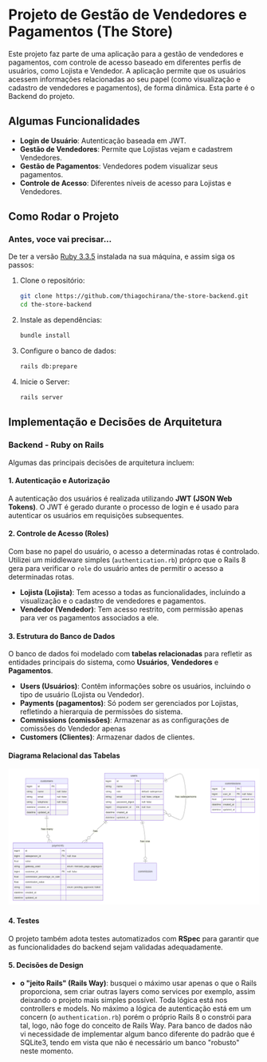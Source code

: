 # Projeto de Gestão de Vendedores e Pagamentos (The Store)

Este projeto faz parte de uma aplicação para a gestão de vendedores e pagamentos, com controle de acesso baseado em diferentes perfis de usuários, como Lojista e Vendedor. A aplicação permite que os usuários acessem informações relacionadas ao seu papel (como visualização e cadastro de vendedores e pagamentos), de forma dinâmica. Esta parte é o Backend do projeto.

## Algumas Funcionalidades

- **Login de Usuário**: Autenticação baseada em JWT.
- **Gestão de Vendedores**: Permite que Lojistas vejam e cadastrem Vendedores.
- **Gestão de Pagamentos**: Vendedores podem visualizar seus pagamentos.
- **Controle de Acesso**: Diferentes níveis de acesso para Lojistas e Vendedores.

## Como Rodar o Projeto

### Antes, voce vai precisar...

De ter a versão [Ruby 3.3.5](https://www.ruby-lang.org/en/documentation/installation/) instalada na sua máquina, e assim siga os passos:

1. Clone o repositório:
   ```bash
   git clone https://github.com/thiagochirana/the-store-backend.git
   cd the-store-backend
   ```
2. Instale as dependências:

   ```bash
   bundle install
   ```

3. Configure o banco de dados:
   ```bash
   rails db:prepare
   ```
4. Inicie o Server:
   ```bash
   rails server
   ```

## Implementação e Decisões de Arquitetura

### Backend - Ruby on Rails

Algumas das principais decisões de arquitetura incluem:

#### 1. **Autenticação e Autorização**

A autenticação dos usuários é realizada utilizando **JWT (JSON Web Tokens)**. O JWT é gerado durante o processo de login e é usado para autenticar os usuários em requisições subsequentes.

#### 2. **Controle de Acesso (Roles)**

Com base no papel do usuário, o acesso a determinadas rotas é controlado. Utilizei um middleware simples (`authentication.rb`) própro que o Rails 8 gera para verificar o `role` do usuário antes de permitir o acesso a determinadas rotas.

- **Lojista (Lojista)**: Tem acesso a todas as funcionalidades, incluindo a visualização e o cadastro de vendedores e pagamentos.
- **Vendedor (Vendedor)**: Tem acesso restrito, com permissão apenas para ver os pagamentos associados a ele.

#### 3. **Estrutura do Banco de Dados**

O banco de dados foi modelado com **tabelas relacionadas** para refletir as entidades principais do sistema, como **Usuários**, **Vendedores** e **Pagamentos**.

- **Users (Usuários)**: Contêm informações sobre os usuários, incluindo o tipo de usuário (Lojista ou Vendedor).
- **Payments (pagamentos)**: Só podem ser gerenciados por Lojistas, refletindo a hierarquia de permissões do sistema.
- **Commissions (comissões)**: Armazenar as as configurações de comissões do Vendedor apenas
- **Customers (Clientes)**: Armazenar dados de clientes.

#### Diagrama Relacional das Tabelas

![alt text](image.png)

#### 4. **Testes**

O projeto também adota testes automatizados com **RSpec** para garantir que as funcionalidades do backend sejam validadas adequadamente.

#### 5. **Decisões de Design**

- **o "jeito Rails" (Rails Way)**: busquei o máximo usar apenas o que o Rails proporciona, sem criar outras layers como services por exemplo, assim deixando o projeto mais simples possível. Toda lógica está nos controllers e models. No máximo a lógica de autenticação está em um concern (o `authentication.rb`) porém o próprio Rails 8 o constrói para tal, logo, não foge do conceito de Rails Way. Para banco de dados não vi necessidade de implementar algum banco diferente do padrão que é SQLite3, tendo em vista que não é necessário um banco "robusto" neste momento.
